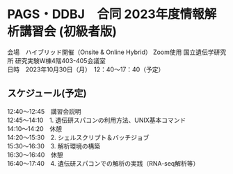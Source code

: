 # PAGS・DDBJ　合同 2023年度情報解析講習会 (初級者版)

会場　ハイブリッド開催（Onsite & Online Hybrid） Zoom使用 国立遺伝学研究所 研究実験W棟4階403-405会議室<br>
日時　2023年10月30日（月）　12：40～17：40（予定）

## スケジュール(予定)
12:40～12:45　講習会説明<br>
12:45～14:10　1. 遺伝研スパコンの利用方法、UNIX基本コマンド<br>
14:10～14:20　休憩<br>
14:20～15:30　2. シェルスクリプト＆バッチジョブ<br>
15:30～16:30　3. 解析環境の構築<br>
16:30～16:40　休憩<br>
16:40～17:40　4. 遺伝研スパコンでの解析の実践（RNA-seq解析等）<br>

